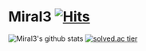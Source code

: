 # Miral3 [![Hits](https://hits.seeyoufarm.com/api/count/incr/badge.svg?url=https%3A%2F%2Fgithub.com%2FMiral3&count_bg=%2379C83D&title_bg=%23555555&icon=&icon_color=%23E7E7E7&title=hits&edge_flat=false)](https://hits.seeyoufarm.com)

![Miral3's github stats](https://github-readme-stats.vercel.app/api?username=Miral3&show_icons=true)
[![solved.ac tier](http://mazassumnida.wtf/api/generate_badge?boj=dydtkd113)](https://solved.ac/dydtkd113)
